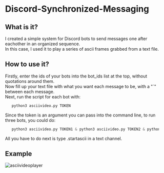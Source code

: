 # Discord-Synchronized-Messaging

## What is it?
I created a simple system for Discord bots to send messages one after eachother in an organized sequence.<br/>
In this case, I used it to play a series of ascii frames grabbed from a text file.

## How to use it?
Firstly, enter the ids of your bots into the bot_ids list at the top, without quotations around them.<br/>
Now fill up your text file with what you want each message to be, with a "\`" between each message.<br/>
Next, run the script for each bot with:<br/>
```py
   python3 asciivideo.py TOKEN
```
Since the token is an argument you can pass into the command line, to run three bots, you could do:<br/>
```py
   python3 asciivideo.py TOKEN1 & python3 asciivideo.py TOKEN2 & python3 asciivideo.py TOKEN3
```
All you have to do next is type .startascii in a text channel.

## Example
![asciivideoplayer](https://user-images.githubusercontent.com/22421950/113631015-0adb4d00-9626-11eb-82a1-c433d7b7d08b.gif)

